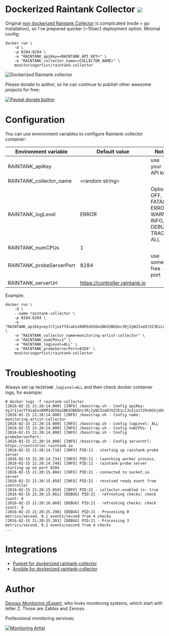 Dockerized Raintank Collector [![](https://badge.imagelayers.io/monitoringartist/raintank-collector:latest.svg)](https://imagelayers.io/?images=monitoringartist/raintank-collector:latest)
=============================

Original [non dockerized Raintank Collector](https://github.com/raintank/raintank-collector) 
is complicated (node + go installation), so I've prepared quicker (~10sec) deployment option. 
Minimal config:

```
docker run \
    -d \
    -p 8284:8284 \
    -e "RAINTANK_apiKey=<RAINTANK_API_KEY>" \
    -e "RAINTANK_collector_name=<COLLECTOR_NAME>" \
    monitoringartist/raintank-collector
```

![Dockerized Raintank collector](https://raw.githubusercontent.com/monitoringartist/docker-raintank-collector/master/doc/raintank-collector-monitoring-artist.gif)

Please donate to author, so he can continue to publish other awesome projects 
for free:

[![Paypal donate button](http://jangaraj.com/img/github-donate-button02.png)](https://www.paypal.com/cgi-bin/webscr?cmd=_s-xclick&hosted_button_id=8LB6J222WRUZ4)

Configuration
=============

You can use environment variables to configure Raintank collector container:

| Environment variable | Default value | Note |
| -------------------- | ------------- | ----- |
| RAINTANK_apiKey | | use your API key |
| RAINTANK_collector_name | \<random string\> | |
| RAINTANK_logLevel | ERROR | Options: OFF, FATAL, ERROR, WARN, INFO, DEBUG, TRACE, ALL |
| RAINTANK_numCPUs | 1 | |
| RAINTANK_probeServerPort | 8284 | use some free port |
| RAINTANK_serverUrl | https://controller.raintank.io | |

Example:

```
docker run \
    -d \
    --name raintank-collector \
    -p 8284:8284 \
    -e "RAINTANK_apiKey=eyJrIjoiYTdiaExsNXM1dG5Oa1BKd3BEQnc3RjZyN2IxeDJVZ3EiLCJuIjoiY29sbGVjdG9yIiwiaWQiOjEwNjV9" \
    -e "RAINTANK_collector_name=monitoring-artist-collector" \
    -e "RAINTANK_numCPUs=1" \
    -e "RAINTANK_logLevel=ALL" \
    -e "RAINTANK_probeServerPort=8284" \
    monitoringartist/raintank-collector
```

Troubleshooting
===============

Always set up `RAINTANK_logLevel=ALL` and then check docker container logs, for example:

```
# docker logs -f raintank-collector
[2016-02-15 21:20:14.000] [INFO] /boostrap.sh - Config apiKey: eyJrIjoiYTdiaExsNXM1dG5Oa1BKd3BEQnc3RjZyN2IxeDJVZ3EiLCJuIjoiY29sbGVjdG9yIiwiaWQiOjEwNjV9
[2016-02-15 21:20:14.000] [INFO] /boostrap.sh - Config name: monitoring-artist-collector
[2016-02-15 21:20:14.000] [INFO] /boostrap.sh - Config logLevel: ALL
[2016-02-15 21:20:14.000] [INFO] /boostrap.sh - Config numCPUs: 1
[2016-02-15 21:20:14.000] [INFO] /boostrap.sh - Config probeServerPort:
[2016-02-15 21:20:14.000] [INFO] /boostrap.sh - Config serverUrl: https://controller.raintank.io
[2016-02-15 21:20:14.716] [INFO] PID:11 - starting up raintank-probe server
[2016-02-15 21:20:14.734] [INFO] PID:11 - launching worker process.
[2016-02-15 21:20:14.748] [INFO] PID:11 - raintank-probe server starting up on port 8284
[2016-02-15 21:20:15.804] [INFO] PID:21 - connected to socket.io server
[2016-02-15 21:20:15.858] [INFO] PID:21 - received ready event from controller
[2016-02-15 21:20:15.859] [INFO] PID:21 - collector.enabled is: true
[2016-02-15 21:20:15.861] [DEBUG] PID:21 - refreshing checks: check count: 4
[2016-02-15 21:20:16.860] [DEBUG] PID:21 - refreshing checks: check count: 4
[2016-02-15 21:20:25.298] [DEBUG] PID:21 - Processing 0 metrics/second, 0.1 events/second from 4 checks
[2016-02-15 21:20:35.301] [DEBUG] PID:21 - Processing 3 metrics/second, 0.2 events/second from 4 checks
...
```

Integrations
============

* [Puppet for dockerized raintank-collector](https://github.com/monitoringartist/docker-raintank-collector/blob/master/puppet.md)
* [Ansible for dockerized raintank-collector](https://github.com/monitoringartist/docker-raintank-collector/blob/master/ansible.md)

Author
======

[Devops Monitoring zExpert](http://www.jangaraj.com 'DevOps / Docker / Kubernetes / Zabbix / Zenoss / Monitoring'), 
who loves monitoring systems, which start with letter Z. 
Those are Zabbix and Zenoss.

Professional monitoring services:

[![Monitoring Artist](http://monitoringartist.com/img/github-monitoring-artist-logo.jpg)](http://www.monitoringartist.com 'DevOps / Docker / Kubernetes / Zabbix / Zenoss / Monitoring')
